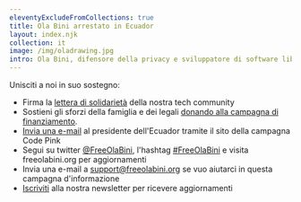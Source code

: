 ```yaml
---
eleventyExcludeFromCollections: true
title: Ola Bini arrestato in Ecuador
layout: index.njk
collection: it
image: /img/oladrawing.jpg
intro: Ola Bini, difensore della privacy e sviluppatore di software libero, è detenuto come prigioniero politico in Ecuador.
---
```


Unisciti a noi in suo sostegno:

- Firma la [lettera di solidarietà] della nostra tech community
- Sostieni gli sforzi della famiglia e dei legali [donando alla campagna di finanziamento][donare].
- [Invia una e-mail] al presidente dell'Ecuador tramite il sito della campagna Code Pink
- Segui su twitter [@FreeOlaBini], l'hashtag [#FreeOlaBini] e visita freeolabini.org per aggiornamenti
- Invia una e-mail a [support@freeolabini.org] se vuo aiutarci in questa campagna d'informazione
- [Iscriviti] alla nostra newsletter per ricevere aggiornamenti

[lettera di solidarietà]: /it/statement/
[donare]: https://www.gofundme.com/freeolabini
[Invia una e-mail]: https://www.codepink.org/free-ola-bini
[@FreeOlaBini]: http://twitter.com/FreeOlaBini
[#FreeOlaBini]: https://twitter.com/intent/tweet?url=https://freeolabini.org&text=Digital+rights+defender+Ola+Bini+has+been+imprisoned+in+Ecuador.+Please+follow+@FreeOlaBini&hashtags=FreeOlaBini
[support@freeolabini.org]: mailto:support@freeolabini.org
[Iscriviti]: /it/subscribe/

